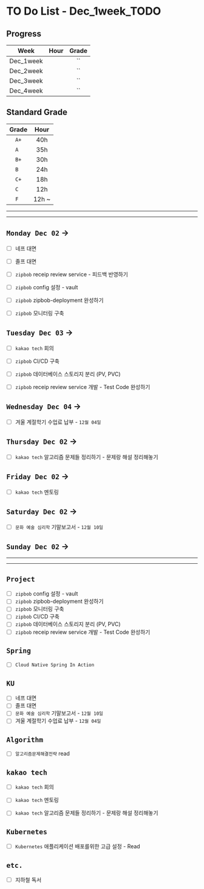 # TO Do List - Dec_1week_TODO

## Progress
| Week | Hour | Grade |
|:---:|:---:|:---:|
|Dec_1week||``|
|Dec_2week||``|
|Dec_3week||``|
|Dec_4week||``|


## Standard Grade
| Grade | Hour |
|:---:|:---:|
|`A+`|40h|
|`A `|35h|
|`B+`|30h|
|`B `|24h|
|`C+`|18h|
|`C `|12h|
|`F `|12h ~|


---
---

## `Monday Dec 02` -> 
- [ ] 네프 대면
- [ ] 졸프 대면
- [ ] `zipbob` receip review service - 피드백 반영하기
- [ ] `zipbob` config 설정 - vault
- [ ] `zipbob` zipbob-deployment 완성하기
- [ ] `zipbob` 모니터링 구축


## `Tuesday Dec 03` -> 
- [ ] `kakao tech` 회의
- [ ] `zipbob` CI/CD 구축
- [ ] `zipbob` 데이터베이스 스토리지 분리 (PV, PVC)
- [ ] `zipbob` receip review service 개발 - Test Code 완성하기


## `Wednesday Dec 04` -> 
- [ ] 겨울 계절학기 수업료 납부 - `12월 04일` 


## `Thursday Dec 02` -> 
- [ ] `kakao tech` 알고리즘 문제들 정리하기 - 문제랑 해설 정리해놓기


## `Friday Dec 02` -> 
- [ ] `kakao tech` 멘토링

 
## `Saturday Dec 02` -> 
- [ ] `문화 예술 심리학` 기말보고서 - `12월 10일`


## `Sunday Dec 02` -> 



---
---
## `Project`
- [ ] `zipbob` config 설정 - vault
- [ ] `zipbob` zipbob-deployment 완성하기
- [ ] `zipbob` 모니터링 구축
- [ ] `zipbob` CI/CD 구축
- [ ] `zipbob` 데이터베이스 스토리지 분리 (PV, PVC)
- [ ] `zipbob` receip review service 개발 - Test Code 완성하기

## `Spring`
- [ ] `Cloud Native Spring In Action`

## `KU`
- [ ] 네프 대면
- [ ] 졸프 대면
- [ ] `문화 예술 심리학` 기말보고서 - `12월 10일`
- [ ] 겨울 계절학기 수업료 납부 - `12월 04일` 

## `Algorithm`
- [ ] `알고리즘문제해결전략` read


## `kakao tech`
- [ ] `kakao tech` 회의
- [ ] `kakao tech` 멘토링
- [ ] `kakao tech` 알고리즘 문제들 정리하기 - 문제랑 해설 정리해놓기


## `Kubernetes`
- [ ] `Kubernetes` 애플리케이션 배포를위한 고급 설정 - Read


## `etc.`
- [ ] 지하철 독서



<br><br>

<!-- > `개인공부` : `6h 30m` -> `25h 36m` -> `22h 19m` -> -->

<br><br>

<!-- 
## `Java`
## `OPIc`
## `토익` 
-->






